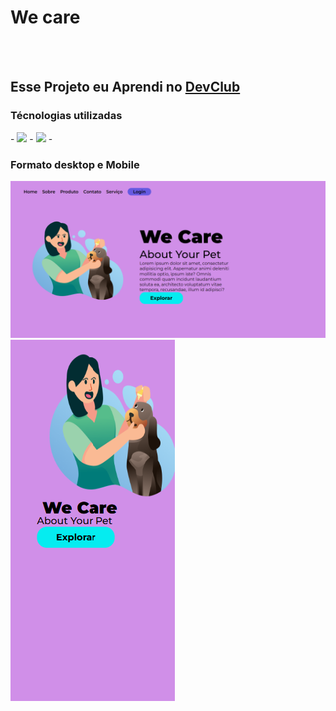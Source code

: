 <h1>We care</h1>
<br>
<br>
<h2>Esse Projeto eu Aprendi no <a href="https://rodolfomori.com.br/devclub/">DevClub</a> </h2>
<h3>Técnologias utilizadas</h3>
- <img src="https://img.shields.io/badge/HTML5-E34F26?style=for-the-badge&logo=html5&logoColor=white">
- <img src="https://img.shields.io/badge/CSS3-1572B6?style=for-the-badge&logo=css3&logoColor=white">
 - <h3>Formato desktop e Mobile</h3>
<img src="https://github.com/Verneloira/We-care/blob/master/assets/wecare%20desktop2.png"/>
<img src="https://github.com/Verneloira/We-care/blob/master/assets/wecare%20mobile2.png">
